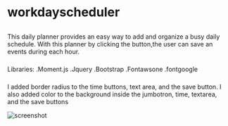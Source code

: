 # workdayscheduler
##
This daily planner provides an easy way to add and organize a 
busy daily schedule. With this planner by clicking the button,the user can save an events during each hour. 

### 
Libraries:
.Moment.js
.Jquery
.Bootstrap
.Fontawsone
.fontgoogle
#####
I added border radius to the time buttons, text area, and the save button. I also added color to the background inside the jumbotron, time, textarea, and the save buttons
 
![screenshot](https://user-images.githubusercontent.com/72178042/111054685-188d2080-8434-11eb-8f4f-bcb9e6139252.png)
